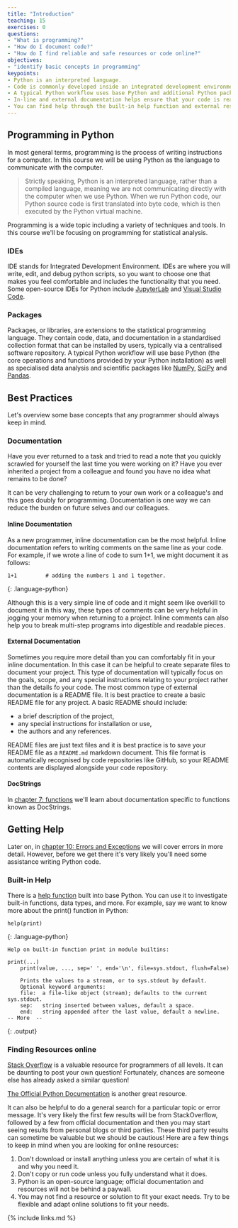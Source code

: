 ```yaml
---
title: "Introduction"
teaching: 15
exercises: 0
questions:
- "What is programming?"
- "How do I document code?"
- "How do I find reliable and safe resources or code online?"
objectives:
- "identify basic concepts in programming"
keypoints:
- Python is an interpreted language.  
- Code is commonly developed inside an integrated development environment. 
- A typical Python workflow uses base Python and additional Python packages developed for statistical programming purposes. 
- In-line and external documentation helps ensure that your code is readable.  
- You can find help through the built-in help function and external resources. 
---
```


## Programming in Python

In most general terms, programming is the process of writing instructions for a computer. In this course we will be using Python as the language to communicate with the computer. 

> Strictly speaking, Python is an interpreted language, rather than a compiled language, meaning we are not communicating directly with the computer when we use Python. When we run Python code, our Python source code is first translated into byte code, which is then executed by the Python virtual machine. 

Programming is a wide topic including a variety of techniques and tools. In this course we'll be focusing on programming for statistical analysis.


### IDEs

IDE stands for Integrated Development Environment. IDEs are where you will write, edit, and debug python scripts, so you want to choose one that makes you feel comfortable and includes the functionality that you need. Some open-source IDEs for Python include [JupyterLab](https://jupyter.org/) and [Visual Studio Code](https://code.visualstudio.com/docs/languages/python). 

### Packages

Packages, or libraries, are extensions to the statistical programming language. They contain code, data, and documentation in a standardised collection format that can be installed by users, typically via a centralised software repository. A typical Python workflow will use base Python (the core operations and functions provided by your Python installation) as well as specialised data analysis and scientific packages like [NumPy](https://numpy.org/), [SciPy](https://scipy.org/) and [Pandas](https://pandas.pydata.org/).   

## Best Practices

Let's overview some base concepts that any programmer should always keep in mind.

### Documentation

Have you ever returned to a task and tried to read a note that you quickly scrawled for yourself the last time you were working on it? Have you ever inherited a project from a colleague and found you have no idea what remains to be done?

It can be very challenging to return to your own work or a colleague's and this goes doubly for programming. Documentation is one way we can reduce the burden on future selves and our colleagues.

#### Inline Documentation

As a new programmer, inline documentation can be the most helpful. Inline documentation refers to writing comments on the same line as your code. For example, if we wrote a line of code to sum 1+1, we might document it as follows:

~~~
1+1         # adding the numbers 1 and 1 together.
~~~
{: .language-python}

Although this is a very simple line of code and it might seem like overkill to document it in this way, these types of comments can be very helpful in jogging your memory when returning to a project. Inline comments can also help you to break multi-step programs into digestible and readable pieces.

#### External Documentation
Sometimes you require more detail than you can comfortably fit in your inline documentation. In this case it can be helpful to create separate files to document your project. This type of documentation will typically focus on the goals, scope, and any special instructions relating to your project rather than the details fo your code. The most common type of external documentation is a README file. It is best practice to create a basic README file for any project. A basic README should include:
- a brief description of the project,
- any special instructions for installation or use,
- the authors and any references.

README files are just text files and it is best practice is to save your README file as a `README.md` markdown document. This file format is automatically recognised by code repositories like GitHub, so your README contents are displayed alongside your code repository. 
#### DocStrings

In [chapter 7: functions](/_episodes/07-functions.md) we'll learn about documentation specific to functions known as DocStrings.

## Getting Help
Later on, in [chapter 10: Errors and Exceptions](/_episodes/10-errors_exceptions.md) we will cover errors in more detail. However, before we get there it's very likely you'll need some assistance writing Python code.

### Built-in Help

There is a [help function](https://docs.python.org/3/library/functions.html#help) built into base Python. You can use it to investigate built-in functions, data types, and more. For example, say we want to know more about the print() function in Python:

~~~
help(print)
~~~
{: .language-python}

~~~
Help on built-in function print in module builtins:

print(...)
    print(value, ..., sep=' ', end='\n', file=sys.stdout, flush=False)

    Prints the values to a stream, or to sys.stdout by default.
    Optional keyword arguments:
    file:  a file-like object (stream); defaults to the current sys.stdout.
    sep:   string inserted between values, default a space.
    end:   string appended after the last value, default a newline.
-- More  --
~~~
{: .output}

### Finding Resources online

[Stack Overflow](https://stackoverflow.com/) is a valuable resource for programmers of all levels. It can be daunting to post your own question! Fortunately, chances are someone else has already asked a similar question! 

[The Official Python Documentation](https://www.python.org/) is another great resource.

It can also be helpful to do a general search for a particular topic or error message. It's very likely the first few results will be from StackOverflow, followed by a few from official documentation and then you may start seeing results from personal blogs or third parties. These third party results can sometime be valuable but we should be cautious! Here are a few things to keep in mind when you are looking for online resources:
1. Don't download or install anything unless you are certain of what it is and why you need it.
2. Don't copy or run code unless you fully understand what it does.
3. Python is an open-source language; official documentation and resources will not be behind a paywall.
4. You may not find a resource or solution to fit your exact needs. Try to be flexible and adapt online solutions to fit your needs.






{% include links.md %}

